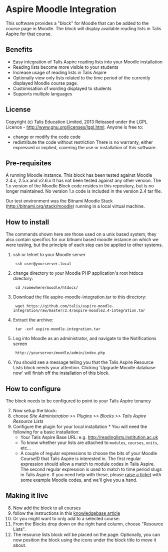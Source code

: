 # Aspire Moodle Integration

This software provides a "block" for Moodle that can be added to the course page in Moodle. The block will display available reading lists in Talis Aspire for that course.

## Benefits

  * Easy integration of Talis Aspire reading lists into your Moodle installation
  * Reading lists become more visible to your students
  * Increase usage of reading lists in Talis Aspire
  * Optionally view only lists related to the time period of the currently displayed Moodle course page.
  * Customisation of wording displayed to students
  * Supports multiple languages

## License

Copyright (c) Talis Education Limited, 2013
Released under the LGPL Licence - http://www.gnu.org/licenses/lgpl.html. Anyone is free to:
  * change or modify the code code
  * redistribute the code without restriction
There is no warranty, either expressed or implied, covering the use or installation of this software.

## Pre-requisites

A running Moodle instance. This block has been tested against Moodle 2.4.x, 2.5.x and v2.6.x It has not been tested against any other version.
The 1.x version of the Moodle Block code resides in this repository, but is no longer maintained. No version 1.x code is included in the version 2.4 tar file.

Our test environment was the Bitnami Moodle Stack (http://bitnami.org/stack/moodle) running in a local virtual machine.

## How to install
The commands shown here are those used on a unix based system, they also contain specifics for our bitnami based moodle instance on which we were testing, but the principle of each step can be applied to other systems.

1. ssh or telnet to your Moodle server

        ssh user@yourserver.local

2. change directory to your Moodle PHP application's root htdocs directory:

        cd /somewhere/moodle/htdocs/

3. Download the file aspire-moodle-integration.tar to this directory:

        wget https://github.com/talis/aspire-moodle-integration/raw/master/2.4/aspire-moodle2.4-integration.tar

4. Extract the archive:

        tar -xvf aspire-moodle-integration.tar 

5. Log into Moodle as an administrator, and navigate to the Notifications screen

        http://yourserver/moodle/admin/index.php

6. You should see a message telling you that the Talis Aspire Resource Lists block needs your attention. Clicking 'Upgrade Moodle database now' will finish off the installation of this block.

## How to configure

The block needs to be configured to point to your Talis Aspire tenancy

7. Now setup the block:
  7. choose _Site Administration >> Plugins >> Blocks >> Talis Aspire Resource Lists_ 
  7. Configure the plugin for your local installation
    * You will need the following for a basic installation:
      * Your Talis Aspire Base URL: e.g. http://readinglists.institution.ac.uk
      * To know whether your lists are attached to `modules`, `courses`, `units`, etc...
      * A couple of regular expressions to choose the bits of your Moodle CourseID that Talis Aspire is interested in.  The first regular expression should allow a match to module codes in Talis Aspire. The second regular expression is used to match to time period slugs in Talis Aspire.  If you need help with these, please [raise a ticket](http://support.talisaspire.com) with some example Moodle codes, and we'll give you a hand.

## Making it live

8. Now add the block to all courses
  8. follow the instructions in this [knowledgebase article](http://support.talisaspire.com/entries/22420746-Making-a-Moodle-2-Block-appear-on-all-Courses)
9. Or you might want to only add to a selected course:
  9. From the Blocks drop down on the right hand column, choose "Resource Lists". 
  9. The resource lists block will be placed on the page. Optionally, you can now position the block using the icons under the block title to move it about.


